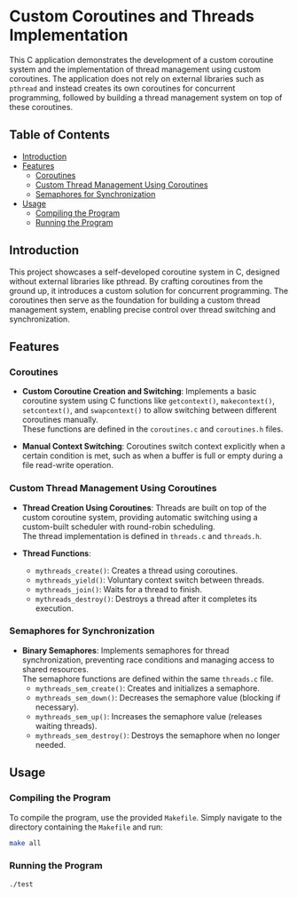 # Custom Coroutines and Threads Implementation

This C application demonstrates the development of a custom coroutine system and the implementation of thread management using custom coroutines. The application does not rely on external libraries such as `pthread` and instead creates its own coroutines for concurrent programming, followed by building a thread management system on top of these coroutines.

## Table of Contents

- [Introduction](#introduction)
- [Features](#features)
  - [Coroutines](#coroutines)
  - [Custom Thread Management Using Coroutines](#custom-thread-management-using-coroutines)
  - [Semaphores for Synchronization](#semaphores-for-synchronization)
- [Usage](#usage)
  - [Compiling the Program](#compiling-the-program)
  - [Running the Program](#running-the-program)

## Introduction

This project showcases a self-developed coroutine system in C, designed without external libraries like pthread. By crafting coroutines from the ground up, it introduces a custom solution for concurrent programming. The coroutines then serve as the foundation for building a custom thread management system, enabling precise control over thread switching and synchronization.

## Features

### Coroutines

- **Custom Coroutine Creation and Switching**: Implements a basic coroutine system using C functions like `getcontext()`, `makecontext()`, `setcontext()`, and `swapcontext()` to allow switching between different coroutines manually.  
  These functions are defined in the `coroutines.c` and `coroutines.h` files.

- **Manual Context Switching**: Coroutines switch context explicitly when a certain condition is met, such as when a buffer is full or empty during a file read-write operation.

### Custom Thread Management Using Coroutines

- **Thread Creation Using Coroutines**: Threads are built on top of the custom coroutine system, providing automatic switching using a custom-built scheduler with round-robin scheduling.  
  The thread implementation is defined in `threads.c` and `threads.h`.

- **Thread Functions**:
  - `mythreads_create()`: Creates a thread using coroutines.
  - `mythreads_yield()`: Voluntary context switch between threads.
  - `mythreads_join()`: Waits for a thread to finish.
  - `mythreads_destroy()`: Destroys a thread after it completes its execution.

### Semaphores for Synchronization

- **Binary Semaphores**: Implements semaphores for thread synchronization, preventing race conditions and managing access to shared resources.  
  The semaphore functions are defined within the same `threads.c` file.
  - `mythreads_sem_create()`: Creates and initializes a semaphore.
  - `mythreads_sem_down()`: Decreases the semaphore value (blocking if necessary).
  - `mythreads_sem_up()`: Increases the semaphore value (releases waiting threads).
  - `mythreads_sem_destroy()`: Destroys the semaphore when no longer needed.

## Usage

### Compiling the Program

To compile the program, use the provided `Makefile`. Simply navigate to the directory containing the `Makefile` and run:

```bash
make all
```

### Running the Program

```bash
./test
```
